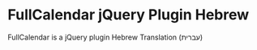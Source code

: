 FullCalendar jQuery Plugin Hebrew
==============================

FullCalendar is a jQuery plugin Hebrew Translation (עברית)
